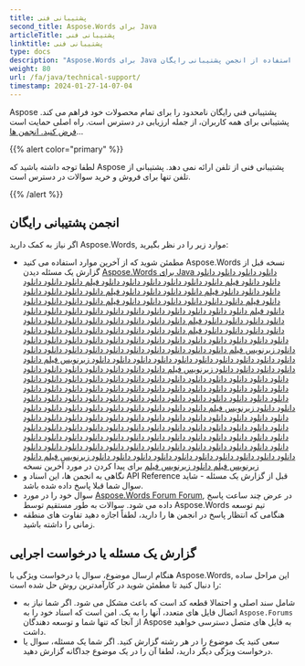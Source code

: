 ```yaml
---
title: پشتیبانی فنی
second_title: Aspose.Words برای Java
articleTitle: پشتیبانی فنی
linktitle: پشتیبانی فنی
type: docs
description: "Aspose.Words برای Java پشتیبانی فنی رایگان برای همه کاربران فراهم می کند. لطفاً سوال، موضوع یا درخواست ویژگی خود را با استفاده از انجمن پشتیبانی رایگان Aspose گزارش دهید."
weight: 80
url: /fa/java/technical-support/
timestamp: 2024-01-27-14-07-04
---
```


Aspose پشتیبانی فنی رایگان نامحدود را برای تمام محصولات خود فراهم می کند. پشتیبانی برای همه کاربران، از جمله ارزیابی در دسترس است. راه اصلی حمایت است [فرض کنید. انجمن ها](https://forum.aspose.com/c/words/8)...

{{% alert color="primary" %}}

لطفا توجه داشته باشید که Aspose پشتیبانی فنی از تلفن ارائه نمی دهد. پشتیبانی از تلفن تنها برای فروش و خرید سوالات در دسترس است.

{{% /alert %}}

## انجمن پشتیبانی رایگان

اگر نیاز به کمک دارید Aspose.Words, موارد زیر را در نظر بگیرید:

* مطمئن شوید که از آخرین موارد استفاده می کنید Aspose.Words نسخه قبل از گزارش یک مسئله دیدن [Aspose.Words برای Java دانلود دانلود دانلود دانلود دانلود دانلود فیلم دانلود دانلود دانلود دانلود دانلود دانلود فیلم دانلود دانلود دانلود دانلود دانلود دانلود فیلم دانلود دانلود دانلود دانلود فیلم دانلود دانلود دانلود دانلود دانلود فیلم دانلود دانلود دانلود دانلود دانلود دانلود فیلم دانلود دانلود دانلود دانلود دانلود فیلم دانلود دانلود دانلود دانلود دانلود دانلود دانلود دانلود دانلود دانلود دانلود دانلود دانلود دانلود دانلود فیلم دانلود دانلود دانلود دانلود دانلود دانلود دانلود دانلود دانلود دانلود دانلود دانلود فیلم دانلود دانلود دانلود دانلود دانلود دانلود دانلود دانلود دانلود دانلود دانلود دانلود دانلود دانلود دانلود دانلود دانلود دانلود دانلود دانلود دانلود دانلود زیرنویس فیلم دانلود دانلود دانلود دانلود دانلود دانلود دانلود دانلود دانلود دانلود دانلود دانلود دانلود دانلود دانلود دانلود دانلود دانلود دانلود دانلود زیرنویس فیلم دانلود دانلود دانلود دانلود دانلود زیرنویس فیلم دانلود دانلود دانلود دانلود دانلود دانلود دانلود دانلود دانلود دانلود دانلود دانلود دانلود دانلود دانلود دانلود دانلود دانلود دانلود دانلود دانلود دانلود دانلود دانلود دانلود دانلود دانلود دانلود دانلود دانلود دانلود دانلود دانلود دانلود دانلود دانلود دانلود دانلود دانلود دانلود دانلود دانلود دانلود دانلود دانلود دانلود دانلود دانلود زیرنویس فیلم دانلود دانلود دانلود دانلود دانلود دانلود دانلود دانلود دانلود دانلود دانلود دانلود دانلود دانلود دانلود دانلود دانلود دانلود دانلود دانلود دانلود دانلود دانلود دانلود دانلود دانلود دانلود دانلود دانلود دانلود دانلود دانلود دانلود دانلود دانلود دانلود دانلود دانلود دانلود دانلود دانلود دانلود دانلود دانلود دانلود دانلود دانلود دانلود دانلود دانلود دانلود دانلود دانلود دانلود دانلود دانلود دانلود دانلود دانلود دانلود دانلود دانلود دانلود دانلود دانلود دانلود دانلود دانلود دانلود دانلود دانلود زیرنویس فیلم دانلود زیرنویس فیلم دانلود زیرنویس فیلم](https://releases.aspose.com/words/java/) برای پیدا کردن در مورد آخرین نسخه
* نگاهی به انجمن ها، این اسناد و API Reference قبل از گزارش یک مسئله - شاید سوال شما قبلا پاسخ داده شده باشد.
* سوال خود را در مورد [Aspose.Words Forum Forum](https://forum.aspose.com/c/words/8), در عرض چند ساعت پاسخ داده می شود. سوالات به طور مستقیم توسط Aspose.Words تیم توسعه
* هنگامی که انتظار پاسخ در انجمن ها را دارید، لطفاً اجازه دهید تفاوت های منطقه زمانی را داشته باشید.

## گزارش یک مسئله یا درخواست اجرایی

هنگام ارسال موضوع، سوال یا درخواست ویژگی با Aspose.Words, این مراحل ساده را دنبال کنید تا مطمئن شوید در کارآمدترین روش حل شده است:

* شامل سند اصلی و احتمالا قطعه کد است که باعث مشکل می شود. اگر شما نیاز به اتصال فایل های متعدد، آنها را به یک. امن است که اسناد خود را به `Aspose.Forums` از آنجا که تنها شما و توسعه دهندگان Aspose به فایل های متصل دسترسی خواهید داشت.
* سعی کنید یک موضوع را در هر رشته گزارش کنید. اگر شما یک مسئله، سوال یا درخواست ویژگی دیگر دارید، لطفا آن را در یک موضوع جداگانه گزارش دهید.
